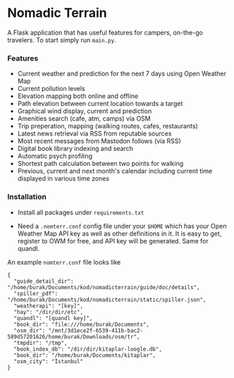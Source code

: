 # Nomadic Terrain

A Flask application that has useful features for campers, on-the-go
travelers. To start simply run `main.py`.

### Features

* Current weather and prediction for the next 7 days using Open Weather Map
* Current pollution levels
* Elevation mapping both online and offline
* Path elevation between current location towards a target
* Graphical wind display, current and prediction
* Amenities search (cafe, atm, camps) via OSM
* Trip preperation, mapping (walking routes, cafes, restaurants)
* Latest news retrieval via RSS from reputable sources
* Most recent messages from Mastodon follows (via RSS)
* Digital book library indexing and search
* Automatic psych profiling
* Shortest path calculation between two points for walking
* Previous, current and next month's calendar including current time
  displayed in various time zones

### Installation

- Install all packages under `requirements.txt`

- Need a `.nomterr.conf` config file under your `$HOME` which has your
  Open Weather Map API key as well as other definitions in it.  It is
  easy to get, register to OWM for free, and API key will be
  generated. Same for quandl.

An example `nomterr.conf` file looks like

```
{
  "guide_detail_dir": "/home/burak/Documents/kod/nomadicterrain/guide/doc/details",
  "spiller_pdf": "/home/burak/Documents/kod/nomadicterrain/static/spiller.json",
  "weatherapi": "[key]",
  "hay": "/dir/dir/etc",
  "quandl": "[quandl key]",
  "book_dir": "file:///home/burak/Documents",
  "osm_dir": "/mnt/3d1ece2f-6539-411b-bac2-589d57201626/home/burak/Downloads/osm/tr",
  "tmpdir": "/tmp",
  "book_index_db": "/dir/dir/kitaplar-loogle.db",
  "book_dir": "/home/burak/Documents/kitaplar",
  "osm_city": "İstanbul"
}
```

